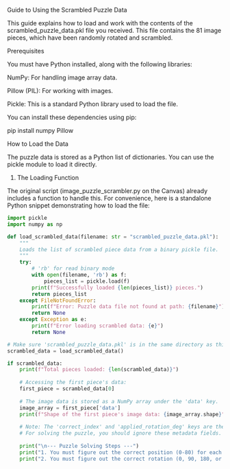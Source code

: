Guide to Using the Scrambled Puzzle Data

This guide explains how to load and work with the contents of the scrambled_puzzle_data.pkl file you received. This file contains the 81 image pieces, which have been randomly rotated and scrambled.

Prerequisites

You must have Python installed, along with the following libraries:

NumPy: For handling image array data.

Pillow (PIL): For working with images.

Pickle: This is a standard Python library used to load the file.

You can install these dependencies using pip:

pip install numpy Pillow


How to Load the Data

The puzzle data is stored as a Python list of dictionaries. You can use the pickle module to load it directly.

1. The Loading Function

The original script (image_puzzle_scrambler.py on the Canvas) already includes a function to handle this. For convenience, here is a standalone Python snippet demonstrating how to load the file:
```python
import pickle
import numpy as np

def load_scrambled_data(filename: str = "scrambled_puzzle_data.pkl"):
    """
    Loads the list of scrambled piece data from a binary pickle file.
    """
    try:
        # 'rb' for read binary mode
        with open(filename, 'rb') as f: 
            pieces_list = pickle.load(f)
        print(f"Successfully loaded {len(pieces_list)} pieces.")
        return pieces_list
    except FileNotFoundError:
        print(f"Error: Puzzle data file not found at path: {filename}")
        return None
    except Exception as e:
        print(f"Error loading scrambled data: {e}")
        return None

# Make sure 'scrambled_puzzle_data.pkl' is in the same directory as this script.
scrambled_data = load_scrambled_data()

if scrambled_data:
    print(f"Total pieces loaded: {len(scrambled_data)}")
    
    # Accessing the first piece's data:
    first_piece = scrambled_data[0]
    
    # The image data is stored as a NumPy array under the 'data' key.
    image_array = first_piece['data']
    print(f"Shape of the first piece's image data: {image_array.shape}") 
    
    # Note: The 'correct_index' and 'applied_rotation_deg' keys are the answer key.
    # For solving the puzzle, you should ignore these metadata fields.
    
    print("\n--- Puzzle Solving Steps ---")
    print("1. You must figure out the correct position (0-80) for each piece.")
    print("2. You must figure out the correct rotation (0, 90, 180, or 270 degrees) for each piece.")
```
